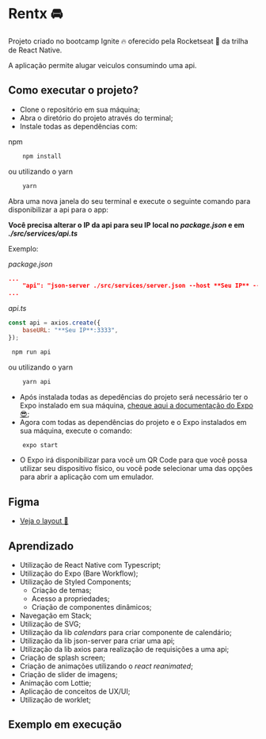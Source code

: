 # Rentx 🚘

Projeto criado no bootcamp Ignite 🔥 oferecido pela Rocketseat 🚀 da trilha de React Native.

A aplicação permite alugar veiculos consumindo uma api.

## Como executar o projeto?
- Clone o repositório em sua máquina;
- Abra o diretório do projeto através do terminal;
- Instale todas as dependências com:

npm
```bash
    npm install
```
ou utilizando o yarn
```bash
    yarn
```

Abra uma nova janela do seu terminal e execute o seguinte comando para disponibilizar  a api para o app:

**Você precisa alterar o IP da api para seu IP local no _package.json_ e em _./src/services/api.ts_**

Exemplo:

_package.json_
``` json
...
    "api": "json-server ./src/services/server.json --host **Seu IP** --port 3333 --delay 700"
...
```

_api.ts_
``` js
const api = axios.create({
    baseURL: "**Seu IP**:3333",
});
```

```bash
 npm run api
```

ou utilizando o yarn

```bash
    yarn api
```

- Após instalada todas as depedências do projeto será necessário ter o Expo instalado em sua máquina, [cheque aqui a documentação do Expo 😎](https://docs.expo.io/);
- Agora com todas as dependências do projeto e o Expo instalados em sua máquina, execute o comando:
```bash
    expo start
```
- O Expo irá disponibilizar para você um QR Code para que você possa utilizar seu dispositivo físico, ou você pode selecionar uma das opções para abrir a aplicação com um emulador.

## Figma
- [Veja o layout 📲](https://www.figma.com/file/0rnv2It0c8luzmluwYMksh/RentX-Ignite-(Copy)?node-id=0%3A1)

## Aprendizado
- Utilização de React Native com Typescript;
- Utilização do Expo (Bare Workflow);
- Utilização de Styled Components;
    - Criação de temas;
    - Acesso a propriedades;
    - Criação de componentes dinâmicos;
- Navegação em Stack;
- Utilização de SVG;
- Utilização da lib _calendars_ para criar componente de calendário;
- Utilização da lib json-server para criar uma api;
- Utilização da lib axios para realização de requisições a uma api;
- Criação de splash screen;
- Criação de animações utilizando o _react reanimated_;
- Criação de slider de imagens;
- Animação com Lottie;
- Aplicação de conceitos de UX/UI;
- Utilização de worklet;



## Exemplo em execução